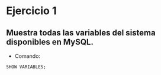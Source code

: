# Ejercicio 1

## Muestra todas las variables del sistema disponibles en MySQL.

- Comando:

```
SHOW VARIABLES;
```
